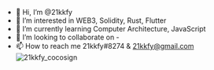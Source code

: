 - 👋 Hi, I’m @21kkfy
- 👀 I’m interested in WEB3, Solidity, Rust, Flutter
- 🌱 I’m currently learning Computer Architecture, JavaScript
- 💞️ I’m looking to collaborate on -
- 📫 How to reach me 21kkfy#8274 & 21kkfy@gmail.com
![21kkfy_cocosign](https://user-images.githubusercontent.com/98432874/156827428-9fb50faa-1737-4c64-b154-bd177c72df4a.png)
<!---
21kkfy/21kkfy is a ✨ special ✨ repository because its `README.md` (this file) appears on your GitHub profile.
You can click the Preview link to take a look at your changes.
--->
